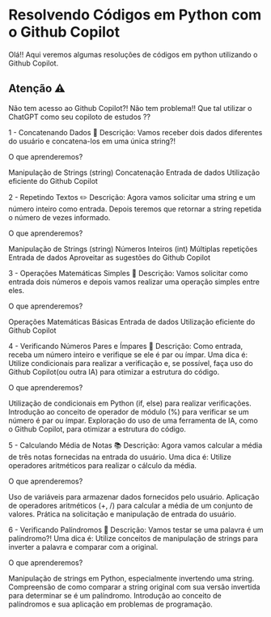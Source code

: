 # Resolvendo Códigos em Python com o Github Copilot
Olá!! Aqui veremos algumas resoluções de códigos em python utilizando o Github Copilot.

## Atenção ⚠️
Não tem acesso ao Github Copilot?! Não tem problema!! Que tal utilizar o ChatGPT como seu copiloto de estudos ??

1 - Concatenando Dados 🐾
Descrição: Vamos receber dois dados diferentes do usuário e concatena-los em uma única string?!

O que aprenderemos?

Manipulação de Strings (string)
Concatenação
Entrada de dados
Utilização eficiente do Github Copilot

2 - Repetindo Textos ✏️
Descrição: Agora vamos solicitar uma string e um número inteiro como entrada. Depois teremos que retornar a string repetida o número de vezes informado.

O que aprenderemos?

Manipulação de Strings (string)
Números Inteiros (int)
Múltiplas repetições
Entrada de dados
Aproveitar as sugestões do Github Copilot

3 - Operações Matemáticas Simples 📐
Descrição: Vamos solicitar como entrada dois números e depois vamos realizar uma operação simples entre eles.

O que aprenderemos?

Operações Matemáticas Básicas
Entrada de dados
Utilização eficiente do Github Copilot

4 - Verificando Números Pares e Ímpares 🧮
Descrição: Como entrada, receba um número inteiro e verifique se ele é par ou ímpar. Uma dica é: Utilize condicionais para realizar a verificação e, se possível, faça uso do Github Copilot(ou outra IA) para otimizar a estrutura do código.

O que aprenderemos?

Utilização de condicionais em Python (if, else) para realizar verificações.
Introdução ao conceito de operador de módulo (%) para verificar se um número é par ou ímpar.
Exploração do uso de uma ferramenta de IA, como o Github Copilot, para otimizar a estrutura do código.

5 - Calculando Média de Notas 📚
Descrição: Agora vamos calcular a média de três notas fornecidas na entrada do usuário. Uma dica é: Utilize operadores aritméticos para realizar o cálculo da média.

O que aprenderemos?

Uso de variáveis para armazenar dados fornecidos pelo usuário.
Aplicação de operadores aritméticos (+, /) para calcular a média de um conjunto de valores.
Prática na solicitação e manipulação de entrada do usuário.

6 - Verificando Palíndromos 🔄
Descrição: Vamos testar se uma palavra é um palíndromo?! Uma dica é: Utilize conceitos de manipulação de strings para inverter a palavra e comparar com a original.

O que aprenderemos?

Manipulação de strings em Python, especialmente invertendo uma string.
Compreensão de como comparar a string original com sua versão invertida para determinar se é um palíndromo.
Introdução ao conceito de palíndromos e sua aplicação em problemas de programação.
